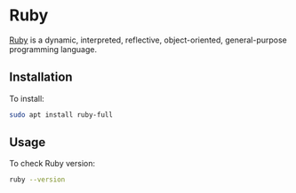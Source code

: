 # Ruby

[Ruby](https://www.ruby-lang.org/) is a dynamic, interpreted, reflective,
object-oriented, general-purpose programming language.

## Installation

To install:

```bash
sudo apt install ruby-full
```

## Usage

To check Ruby version:

```bash
ruby --version
```
